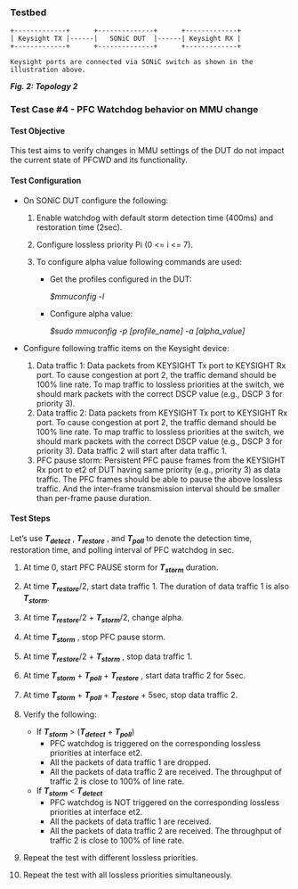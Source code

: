 ### Testbed

```
+-------------+      +--------------+      +-------------+       
| Keysight TX |------|   SONiC DUT  |------| Keysight RX | 
+-------------+      +--------------+      +-------------+ 

Keysight ports are connected via SONiC switch as shown in the illustration above.
```
**_Fig. 2: Topology 2_**

### Test Case #4 - PFC Watchdog behavior on MMU change

#### Test Objective

This test aims to verify changes in MMU settings of the DUT do not impact the current state of PFCWD and its functionality.

#### Test Configuration

- On SONiC DUT configure the following:
  1. Enable watchdog with default storm detection time (400ms) and restoration time (2sec).
  2. Configure lossless priority Pi (0 <= i <= 7).
  3. To configure alpha value following commands are used:
        
        * Get the profiles configured in the DUT:
  
            *_$mmuconfig -l_*
        
        * Configure alpha value:
  
            *_$sudo mmuconfig -p [profile_name] -a [alpha_value]_*

- Configure following traffic items on the Keysight device:
  1. Data traffic 1: Data packets from KEYSIGHT Tx port to KEYSIGHT Rx port. To cause congestion at port 2, the traffic demand should be 100% line rate. To map traffic to lossless priorities at the switch, we should mark packets with the correct DSCP value (e.g., DSCP 3 for priority 3). 
  2. Data traffic 2: Data packets from KEYSIGHT Tx port to KEYSIGHT Rx port. To cause congestion at port 2, the traffic demand should be 100% line rate. To map traffic to lossless priorities at the switch, we should mark packets with the correct DSCP value (e.g., DSCP 3 for priority 3). Data traffic 2 will start after data traffic 1.
  3. PFC pause storm: Persistent PFC pause frames from the KEYSIGHT Rx port to et2 of DUT having same priority (e.g., priority 3) as data traffic. The PFC frames should be able to pause the above lossless traffic. And the inter-frame transmission interval should be smaller than per-frame pause duration.

#### Test Steps
Let’s use **_T<sub>detect</sub>_** , **_T<sub>restore</sub>_** , and **_T<sub>poll</sub>_** to denote the detection time, restoration time, and polling interval of PFC watchdog in sec. 

1. At time 0, start PFC PAUSE storm for **_T<sub>storm</sub>_** duration.
2. At time **_T<sub>restore</sub>_**/2, start data traffic 1. The duration of data traffic 1 is also **_T<sub>storm</sub>_**.
3. At time **_T<sub>restore</sub>_**/2 + **_T<sub>storm</sub>_**/2, change alpha.
4. At time **_T<sub>storm</sub>_** , stop PFC pause storm.
5. At time **_T<sub>restore</sub>_**/2 + **_T<sub>storm</sub>_** , stop data traffic 1.
6. At time **_T<sub>storm</sub>_** + **_T<sub>poll</sub>_** + **_T<sub>restore</sub>_** , start data traffic 2 for 5sec.
7. At time **_T<sub>storm</sub>_** + **_T<sub>poll</sub>_** + **_T<sub>restore</sub>_** + 5sec, stop data traffic 2.
8. Verify the following:
   *    If **_T<sub>storm</sub>_** > (**_T<sub>detect</sub>_** + **_T<sub>poll</sub>_**)
        *    PFC watchdog is triggered on the corresponding lossless priorities at interface et2.
        *    All the packets of data traffic 1 are dropped.
        *    All the packets of data traffic 2 are received. The throughput of traffic 2 is close to 100% of line rate.
   *    If **_T<sub>storm</sub>_** < **_T<sub>detect</sub>_**
        *    PFC watchdog is NOT triggered on the corresponding lossless priorities at interface et2.
        *    All the packets of data traffic 1 are received.
        *    All the packets of data traffic 2 are received. The throughput of traffic 2 is close to 100% of line rate.

9. Repeat the test with different lossless priorities.
10. Repeat the test with all lossless priorities simultaneously.
